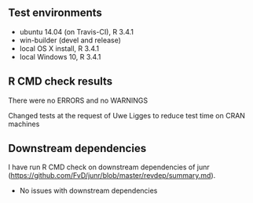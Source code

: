 ## Test environments
* ubuntu 14.04 (on Travis-CI), R 3.4.1
* win-builder (devel and release)
* local OS X install, R 3.4.1
* local Windows 10, R 3.4.1

## R CMD check results
There were no ERRORS and no WARNINGS

Changed tests at the request of Uwe Ligges to reduce test time on CRAN machines

## Downstream dependencies
I have run R CMD check on downstream dependencies of junr 
(https://github.com/FvD/junr/blob/master/revdep/summary.md). 

* No issues with downstream dependencies

